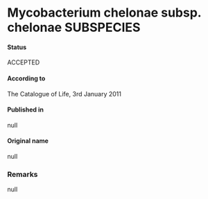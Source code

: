 # Mycobacterium chelonae subsp. chelonae SUBSPECIES

#### Status
ACCEPTED

#### According to
The Catalogue of Life, 3rd January 2011

#### Published in
null

#### Original name
null

### Remarks
null